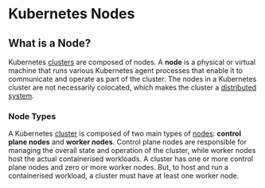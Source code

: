 
# Kubernetes Nodes

## What is a Node?

Kubernetes [clusters](../clusters) are composed of nodes. A **node** is a physical or virtual machine that runs various 
Kubernetes agent processes that enable it to communicate and operate as part of the cluster. The nodes in a Kubernetes 
cluster are not necessarily colocated, which makes the cluster a [distributed system](../../concepts/distributed-system).

### Node Types

A Kubernetes [cluster](../clusters) is composed of two main types of [nodes](../nodes): 
**control plane nodes** and **worker nodes**.
Control plane nodes are responsible for managing the overall state and operation of the cluster, while worker nodes
host the actual containerised workloads.
A cluster has one or more control plane nodes and zero or more worker nodes. 
But, to host and run a containerised workload, a cluster must have at least one worker node.

